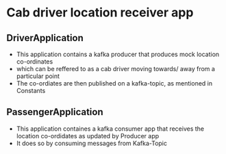 # Cab driver location receiver app

## DriverApplication
* This application contains a kafka producer that produces mock location co-ordinates
* which can be reffered to as a cab driver moving towards/ away from a particular point
* The co-ordiates are then published on a kafka-topic, as mentioned in Constants

## PassengerApplication
* This application containes a kafka consumer app that receives the location co-ordidates as updated by Producer app
* It does so by consuming messages from Kafka-Topic
